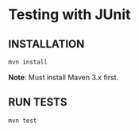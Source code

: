 # Testing with JUnit

## INSTALLATION

```sh
mvn install
```

**Note**: Must install Maven 3.x first.

## RUN TESTS

```sh
mvn test
```
